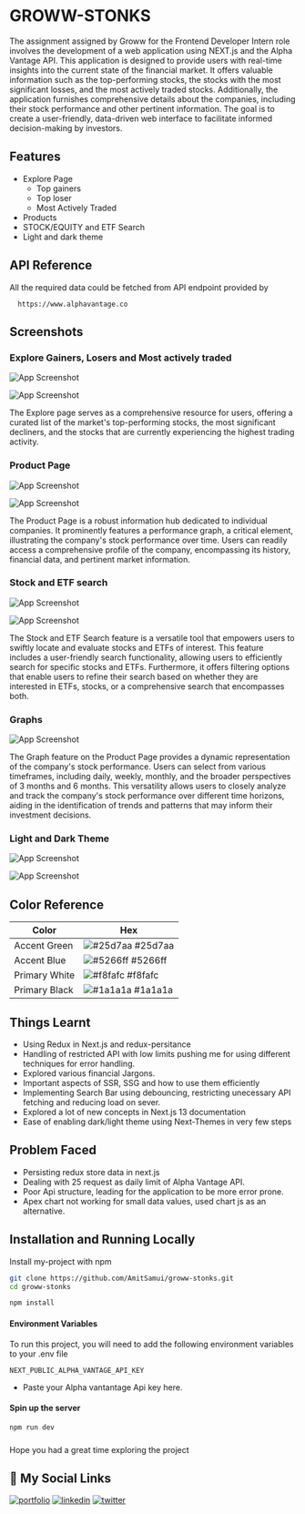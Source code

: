 
# GROWW-STONKS

The assignment assigned by Groww for the Frontend Developer Intern role involves the development of a web application using NEXT.js and the Alpha Vantage API. This application is designed to provide users with real-time insights into the current state of the financial market. It offers valuable information such as the top-performing stocks, the stocks with the most significant losses, and the most actively traded stocks. Additionally, the application furnishes comprehensive details about the companies, including their stock performance and other pertinent information. The goal is to create a user-friendly, data-driven web interface to facilitate informed decision-making by investors.


## Features

- Explore Page
    -  Top gainers
    - Top loser
    - Most Actively Traded
- Products
- STOCK/EQUITY and ETF Search
- Light and dark theme


## API Reference

All the required data could be fetched from API endpoint provided by 

```http
  https://www.alphavantage.co
```



## Screenshots

### Explore Gainers, Losers and Most actively traded

![App Screenshot](https://res.cloudinary.com/dlavfwfuo/image/upload/v1699163466/Screenshot_2023-10-30_at_6.11.35_PM_mhiqkv.png)

![App Screenshot](https://res.cloudinary.com/dlavfwfuo/image/upload/v1699163352/Screenshot_2023-10-30_at_6.11.05_PM_awohaa.png)


The Explore page serves as a comprehensive resource for users, offering a curated list of the market's
top-performing stocks, the most significant decliners, and the stocks that are currently experiencing the
highest trading activity.

### Product Page

![App Screenshot](https://res.cloudinary.com/dlavfwfuo/image/upload/v1699163644/Screenshot_2023-10-30_at_6.16.22_PM_q7fbjw.png)

![App Screenshot](https://res.cloudinary.com/dlavfwfuo/image/upload/v1699163352/Screenshot_2023-10-30_at_6.16.53_PM_jv0ut0.png)


The Product Page is a robust information hub dedicated to individual companies. It prominently features a
performance graph, a critical element, illustrating the company's stock performance over time. Users can
readily access a comprehensive profile of the company, encompassing its history, financial data, and
pertinent market information.

### Stock and ETF search

![App Screenshot](https://res.cloudinary.com/dlavfwfuo/image/upload/v1699163351/Screenshot_2023-10-30_at_6.13.15_PM_r8mpzn.png)

![App Screenshot](https://res.cloudinary.com/dlavfwfuo/image/upload/v1699163352/Screenshot_2023-10-30_at_8.09.52_PM_r8ycwg.png)


The Stock and ETF Search feature is a versatile tool that empowers users to swiftly locate and evaluate stocks
and ETFs of interest. This feature includes a user-friendly search functionality, allowing users to efficiently
search for specific stocks and ETFs. Furthermore, it offers filtering options that enable users to refine their
search based on whether they are interested in ETFs, stocks, or a comprehensive search that encompasses
both.

### Graphs

![App Screenshot](https://res.cloudinary.com/dlavfwfuo/image/upload/v1699163424/Screenshot_2023-11-05_at_11.20.11_AM_bhnly4.png)



The Graph feature on the Product Page provides a dynamic representation of the company's stock
performance. Users can select from various timeframes, including daily, weekly, monthly, and the broader
perspectives of 3 months and 6 months. This versatility allows users to closely analyze and track the
company's stock performance over different time horizons, aiding in the identification of trends and patterns
that may inform their investment decisions.

### Light and Dark Theme

![App Screenshot](https://res.cloudinary.com/dlavfwfuo/image/upload/v1699163352/Screenshot_2023-10-30_at_3.37.50_PM_hv1zi1.png)

![App Screenshot](https://res.cloudinary.com/dlavfwfuo/image/upload/v1699163352/Screenshot_2023-10-30_at_6.11.05_PM_awohaa.png)

## Color Reference

| Color             | Hex                                                                |
| ----------------- | ------------------------------------------------------------------ |
| Accent Green | ![#25d7aa](https://via.placeholder.com/10/25d7aa?text=+) #25d7aa |
| Accent Blue | ![#5266ff](https://via.placeholder.com/10/5266ff?text=+) #5266ff |
| Primary White | ![#f8fafc](https://via.placeholder.com/10/f8fafc?text=+) #f8fafc |
| Primary Black | ![#1a1a1a](https://via.placeholder.com/10/1a1a1a?text=+) #1a1a1a |


## Things Learnt


- Using Redux in Next.js and redux-persitance
- Handling of restricted API with low limits pushing me for using different techniques for error handling.
- Explored various financial Jargons.
- Important aspects of SSR, SSG and how to use them efficiently
- Implementing Search Bar using debouncing, restricting unecessary API fetching and reducing load on sever.
- Explored a lot of new concepts in Next.js 13 documentation
- Ease of enabling dark/light theme using Next-Themes in very few steps
## Problem Faced

- Persisting redux store data in next.js
- Dealing with 25 request as daily limit of Alpha Vantage API.
- Poor Api structure, leading for the application to be more error prone.
- Apex chart not working for small data values, used chart js as an alternative.
## Installation and Running Locally

Install my-project with npm

```bash
git clone https://github.com/AmitSamui/groww-stonks.git
cd groww-stonks
```

```bash
npm install
```


#### Environment Variables

To run this project, you will need to add the following environment variables to your .env file

`NEXT_PUBLIC_ALPHA_VANTAGE_API_KEY`

- Paste your Alpha vantantage Api key here.

#### Spin up the server

```bash
npm run dev
```

###

Hope you had a great time exploring the project

###




    
## 🔗 My Social Links
[![portfolio](https://img.shields.io/badge/my_portfolio-000?style=for-the-badge&logo=ko-fi&logoColor=white)](https://amitsamui.in)
[![linkedin](https://img.shields.io/badge/linkedin-0A66C2?style=for-the-badge&logo=linkedin&logoColor=white)](https://www.linkedin.com/in/amit-samui-3780631ba/)
[![twitter](https://img.shields.io/badge/twitter-1DA1F2?style=for-the-badge&logo=twitter&logoColor=white)](https://twitter.com/AmitSamui257)

